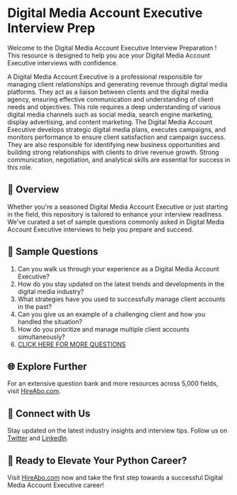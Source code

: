 # Digital Media Account Executive Interview Prep

Welcome to the Digital Media Account Executive Interview Preparation ! This resource is designed to help you ace your Digital Media Account Executive interviews with confidence.

A Digital Media Account Executive is a professional responsible for managing client relationships and generating revenue through digital media platforms. They act as a liaison between clients and the digital media agency, ensuring effective communication and understanding of client needs and objectives. This role requires a deep understanding of various digital media channels such as social media, search engine marketing, display advertising, and content marketing. The Digital Media Account Executive develops strategic digital media plans, executes campaigns, and monitors performance to ensure client satisfaction and campaign success. They are also responsible for identifying new business opportunities and building strong relationships with clients to drive revenue growth. Strong communication, negotiation, and analytical skills are essential for success in this role.

## 🚀 Overview

Whether you're a seasoned Digital Media Account Executive or just starting in the field, this repository is tailored to enhance your interview readiness. We've curated a set of sample questions commonly asked in Digital Media Account Executive interviews to help you prepare and succeed.

## 📝 Sample Questions

1. Can you walk us through your experience as a Digital Media Account Executive?
2. How do you stay updated on the latest trends and developments in the digital media industry?
3. What strategies have you used to successfully manage client accounts in the past?
4. Can you give us an example of a challenging client and how you handled the situation?
5. How do you prioritize and manage multiple client accounts simultaneously?
6. [CLICK HERE FOR MORE QUESTIONS](https://hireabo.com/job/8_4_38/Digital%20Media%20Account%20Executive)

## 🌐 Explore Further

For an extensive question bank and more resources across 5,000 fields, visit [HireAbo.com](https://www.hireabo.com).

## 📱 Connect with Us

Stay updated on the latest industry insights and interview tips. Follow us on [Twitter](https://twitter.com/hireabo) and [LinkedIn](https://www.linkedin.com/in/hire-abo-3609972a8/).

## 🚀 Ready to Elevate Your Python Career?

Visit [HireAbo.com](https://www.hireabo.com) now and take the first step towards a successful Digital Media Account Executive career!